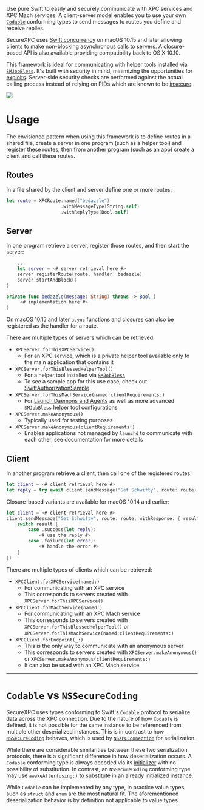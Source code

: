 Use pure Swift to easily and securely communicate with XPC services and XPC Mach services. A client-server model 
enables you to use your own [`Codable`](https://developer.apple.com/documentation/swift/codable) conforming types to
send messages to routes you define and receive replies. 

SecureXPC uses [Swift concurrency](https://docs.swift.org/swift-book/LanguageGuide/Concurrency.html) on macOS 10.15 and
later allowing clients to make non-blocking asynchronous calls to servers. A closure-based API is also available
providing compatibility back to OS X 10.10.

This framework is ideal for communicating with helper tools installed via 
[`SMJobBless`](https://developer.apple.com/documentation/servicemanagement/1431078-smjobbless). It's built with
security in mind, minimizing the opportunities for 
[exploits](https://objectivebythesea.com/v3/talks/OBTS_v3_wReguła.pdf). Server-side security checks are performed
against the actual calling process instead of relying on PIDs which are known to be
[insecure](https://saelo.github.io/presentations/warcon18_dont_trust_the_pid.pdf).

[![](https://img.shields.io/endpoint?url=https%3A%2F%2Fswiftpackageindex.com%2Fapi%2Fpackages%2Ftrilemma-dev%2FSecureXPC%2Fbadge%3Ftype%3Dswift-versions)](https://swiftpackageindex.com/trilemma-dev/SecureXPC)

# Usage
The envisioned pattern when using this framework is to define routes in a shared file, create a server in one program
(such as a helper tool) and register these routes, then from another program (such as an app) create a client and call
these routes.

## Routes
In a file shared by the client and server define one or more routes:
```swift
let route = XPCRoute.named("bedazzle")
                    .withMessageType(String.self)
                    .withReplyType(Bool.self)
```

## Server
In one program retrieve a server, register those routes, and then start the server:
```swift
    ...
    let server = <# server retrieval here #>
    server.registerRoute(route, handler: bedazzle)
    server.startAndBlock()
}

private func bedazzle(message: String) throws -> Bool {
     <# implementation here #>
}
```

On macOS 10.15 and later `async` functions and closures can also be registered as the handler for a route.

There are multiple types of servers which can be retrieved:
 - `XPCServer.forThisXPCService()`
     - For an XPC service, which is a private helper tool available only to the main application that contains it
 - `XPCServer.forThisBlessedHelperTool()`
     - For a helper tool installed via
       [`SMJobBless`](https://developer.apple.com/documentation/servicemanagement/1431078-smjobbless)
     - To see a sample app for this use case, check out
       [SwiftAuthorizationSample](https://github.com/trilemma-dev/SwiftAuthorizationSample)
 - `XPCServer.forThisMachService(named:clientRequirements:)`
     - For
       [Launch Daemons and Agents](https://developer.apple.com/library/archive/documentation/MacOSX/Conceptual/BPSystemStartup/Chapters/CreatingLaunchdJobs.html)
       as well as more advanced `SMJobBless` helper tool configurations
 - `XPCServer.makeAnonymous()`
     - Typically used for testing purposes
 - `XPCServer.makeAnonymous(clientRequirements:)`
     - Enables applications not managed by `launchd` to communicate with each other, see documentation for more details

## Client
In another program retrieve a client, then call one of the registered routes:
```swift
let client = <# client retrieval here #>
let reply = try await client.sendMessage("Get Schwifty", route: route)
```

Closure-based variants are available for macOS 10.14 and earlier:
```swift
let client = <# client retrieval here #>
client.sendMessage("Get Schwifty", route: route, withResponse: { result in
    switch result {
        case .success(let reply):
            <# use the reply #>
        case .failure(let error):
            <# handle the error #>
    }
})
```

There are multiple types of clients which can be retrieved:
 - `XPCClient.forXPCService(named:)`
     - For communicating with an XPC service
     - This corresponds to servers created with `XPCServer.forThisXPCService()`
 - `XPCClient.forMachService(named:)`
     - For communicating with an XPC Mach service
     - This corresponds to servers created with `XPCServer.forThisBlessedHelperTool()` or
       `XPCServer.forThisMachService(named:clientRequirements:)`
 - `XPCClient.forEndpoint(_:)`
    - This is the only way to communicate with an anonymous server
    - This corresponds to servers created with `XPCServer.makeAnonymous()` or
      `XPCServer.makeAnonymous(clientRequirements:)`
    - It can also be used with an XPC Mach service

---

# `Codable` vs `NSSecureCoding`
SecureXPC uses types conforming to Swift's `Codable` protocol to serialize data across the XPC connection. Due to the
nature of how `Codable` is defined, it is not possible for the same instance to be referenced from multiple other
deserialized instances. This is in contrast to how
[`NSSecureCoding`](https://developer.apple.com/documentation/foundation/nssecurecoding) behaves, which is used by
[`NSXPCConnection`](https://developer.apple.com/documentation/foundation/nsxpcconnection) for serialization.

While there are considerable similarities between these two serialization protocols, there is a significant difference
in how deserialization occurs. A `Codable` conforming type is always decoded via its
[initializer](https://developer.apple.com/documentation/swift/decodable/2894081-init) with no possibility of
substitution. In contrast, an `NSSecureCoding` conforming type may use
[`awakeAfter(using:)`](https://developer.apple.com/documentation/objectivec/nsobject/1417074-awakeafter) to substitute
in an already initialized instance.

While `Codable` can be implemented by any type, in practice value types such as `struct` and `enum` are the most natural
fit. The aforementioned deserialization behavior is by definition not applicable to value types.
